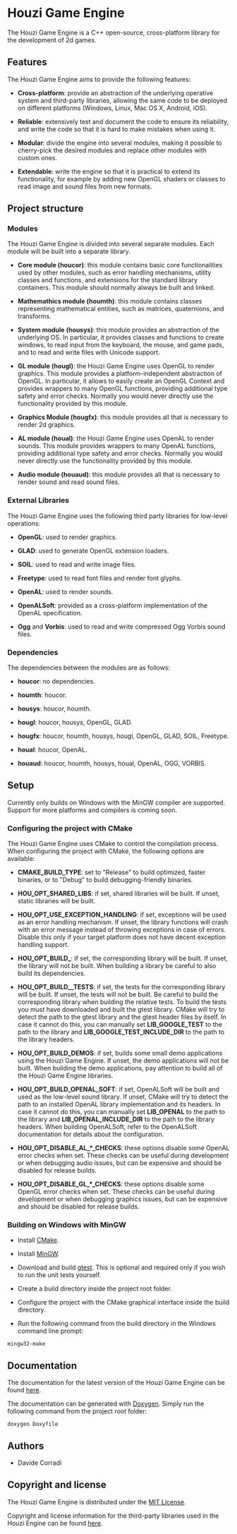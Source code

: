 # Houzi Game Engine
The Houzi Game Engine is a C++ open-source, cross-platform library for the development of 2d games.



## Features
The Houzi Game Engine aims to provide the following features:

* **Cross-platform**: provide an abstraction of the underlying operative system and third-party libraries, allowing the same code to be deployed on different platforms (Windows, Linux, Mac OS X, Android, iOS).

* **Reliable**: extensively test and document the code to ensure its reliability, and write the code so that it is hard to make mistakes when using it.

* **Modular**: divide the engine into several modules, making it possible to cherry-pick the desired modules and replace other modules with custom ones.

* **Extendable**: write the engine so that it is practical to extend its functionality, for example by adding new OpenGL shaders or classes to read image and sound files from new formats.



## Project structure



### Modules
The Houzi Game Engine is divided into several separate modules.
Each module will be built into a separate library.

* **Core module (houcor)**: this module contains basic core functionalities used by other modules, such as error handling mechanisms, utility classes and functions, and extensions for the standard library containers.
This module should normally always be built and linked.

* **Mathemathics module (houmth)**: this module contains classes representing mathematical entities, such as matrices, quaternions, and transforms.

* **System module (housys)**: this module provides an abstraction of the underlying OS.
In particular, it provides classes and functions to create windows, to read input from the keyboard, the mouse, and game pads, and to read and write files with Unicode support.

* **GL module (hougl)**: the Houzi Game Engine uses OpenGL to render graphics.
This module provides a platform-independent abstraction of OpenGL.
In particular, it allows to easily create an OpenGL Context and provides wrappers to many OpenGL functions, providing additional type safety and error checks.
Normally you would never directly use the functionality provided by this module.

* **Graphics Module (hougfx)**: this module provides all that is necessary to render 2d graphics.

* **AL module (houal)**: the Houzi Game Engine uses OpenAL to render sounds.
This module provides wrappers to many OpenAL functions, providing additional type safety and error checks.
Normally you would never directly use the functionality provided by this module.

* **Audio module (houaud)**: this module provides all that is necessary to render sound and read sound files.



### External Libraries
The Houzi Game Engine uses the following third party libraries for low-level operations:

* **OpenGL**: used to render graphics.

* **GLAD**: used to generate OpenGL extension loaders.

* **SOIL**: used to read and write image files.

* **Freetype**: used to read font files and render font glyphs.

* **OpenAL**: used to render sounds.

* **OpenALSoft**: provided as a cross-platform implementation of the OpenAL specification.

* **Ogg** and **Vorbis**: used to read and write compressed Ogg Vorbis sound files.



### Dependencies
The dependencies between the modules are as follows:

* **houcor**: no dependencies.

* **houmth**: houcor.

* **housys**: houcor, houmth.

* **hougl**: houcor, housys, OpenGL, GLAD.

* **hougfx**: houcor, houmth, housys, hougl, OpenGL, GLAD, SOIL, Freetype.

* **houal**: houcor, OpenAL.

* **houaud**: houcor, houmth, housys, houal, OpenAL, OGG, VORBIS.



## Setup
Currently only builds on Windows with the MinGW compiler are supported.
Support for more platforms and compilers is coming soon.

### Configuring the project with CMake
The Houzi Game Engine uses CMake to control the compilation process.
When configuring the project with CMake, the following options are available:

* **CMAKE_BUILD_TYPE**: set to "Release" to build optimized, faster binaries, or to "Debug" to build debugging-friendly binaries.

* **HOU_OPT_SHARED_LIBS**: if set, shared libraries will be built. If unset, static libraries will be built.

* **HOU_OPT_USE_EXCEPTION_HANDLING**: if set, exceptions will be used as an error handling mechanism.
If unset, the library functions will crash with an error message instead of throwing exceptions in case of errors.
Disable this only if your target platform does not have decent exception handling support.

* **HOU_OPT_BUILD_<LibraryIdentifier>**: if set, the corresponding library will be built.
If unset, the library will not be built.
When building a library be careful to also build its dependencies.

* **HOU_OPT_BUILD_<LibraryIdentifier>_TESTS**: if set, the tests for the corresponding library will be built.
If unset, the tests will not be built.
Be careful to build the corresponding library when building the relative tests.
To build the tests you must have downloaded and built the gtest library.
CMake will try to detect the path to the gtest library and the gtest header files by itself.
In case it cannot do this, you can manually set **LIB_GOOGLE_TEST** to the path to the library and **LIB_GOOGLE_TEST_INCLUDE_DIR** to the path to the library headers.

* **HOU_OPT_BUILD_DEMOS**: if set, builds some small demo applications using the Houzi Game Engine.
If unset, the demo applications will not be built.
When building the demo applications, pay attention to build all of the Houzi Game Engine libraries.

* **HOU_OPT_BUILD_OPENAL_SOFT**: if set, OpenALSoft will be built and used as the low-level sound library.
If unset, CMake will try to detect the path to an installed OpenAL library implementation and its headers.
In case it cannot do this, you can manually set **LIB_OPENAL** to the path to the library and **LIB_OPENAL_INCLUDE_DIR** to the path to the library headers.
When building OpenALSoft, refer to the OpenALSoft documentation for details about the configuration.

* **HOU_OPT_DISABLE_AL_\*_CHECKS**: these options disable some OpenAL error checks when set.
These checks can be useful during development or when debugging audio issues, but can be expensive and should be disabled for release builds.

* **HOU_OPT_DISABLE_GL_\*_CHECKS**: these options disable some OpenGL error checks when set.
These checks can be useful during development or when debugging graphics issues, but can be expensive and should be disabled for release builds.



### Building on Windows with MinGW
* Install [CMake](https://cmake.org/).

* Install [MinGW](http://www.mingw.org/).

* Download and build [gtest](https://github.com/google/googletest).
This is optional and required only if you wish to run the unit tests yourself.

* Create a build directory inside the project root folder.

* Configure the project with the CMake graphical interface inside the build directory.

* Run the following command from the build directory in the Windows command line prompt:

```
mingw32-make
```



## Documentation
The documentation for the latest version of the Houzi Game Engine can be found [here](https://davidecorradidev.github.io/houzi-game-engine/).

The documentation can be generated with [Doxygen](http://www.stack.nl/~dimitri/doxygen/).
Simply run the following command from the project root folder:

```
doxygen Doxyfile
```


## Authors
* Davide Corradi



## Copyright and license
The Houzi Game Engine is distributed under the [MIT License](LICENSE).

Copyright and license information for the third-party libraries used in the Houzi Engine can be found [here](THIRD-PARTY-LICENSES.md).

